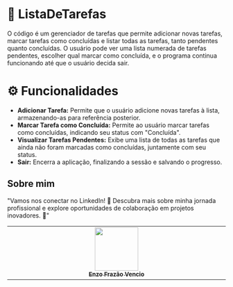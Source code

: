 # 📃 ListaDeTarefas
O código é um gerenciador de tarefas que permite adicionar novas tarefas, marcar tarefas como concluídas e listar todas as tarefas, tanto pendentes quanto concluídas. O usuário pode ver uma lista numerada de tarefas pendentes, escolher qual marcar como concluída, e o programa continua funcionando até que o usuário decida sair.

# ⚙️ Funcionalidades
- **Adicionar Tarefa:** Permite que o usuário adicione novas tarefas à lista, armazenando-as para referência posterior.
- **Marcar Tarefa como Concluída:** Permite ao usuário marcar tarefas como concluídas, indicando seu status com "Concluída".
- **Visualizar Tarefas Pendentes:** Exibe uma lista de todas as tarefas que ainda não foram marcadas como concluídas, juntamente com seu status.
- **Sair:** Encerra a aplicação, finalizando a sessão e salvando o progresso.

##  Sobre mim
"Vamos nos conectar no LinkedIn! 🚀 Descubra mais sobre minha jornada profissional e explore oportunidades de colaboração em projetos inovadores. 🌟"
<table>
  <tbody>
    <tr>
      <td align="center" valign="top" width="14.28%"><a href="https://www.linkedin.com/in/enzofrazaovencio/"><img src="https://github.com/user-attachments/assets/fad2d485-c100-4ab8-a397-5ae4d180585a" width="100px;"/><br /><sub><b>Enzo Frazão Vencio</b></sub></a><br />
    </tr>
  </tbody>
</table>



